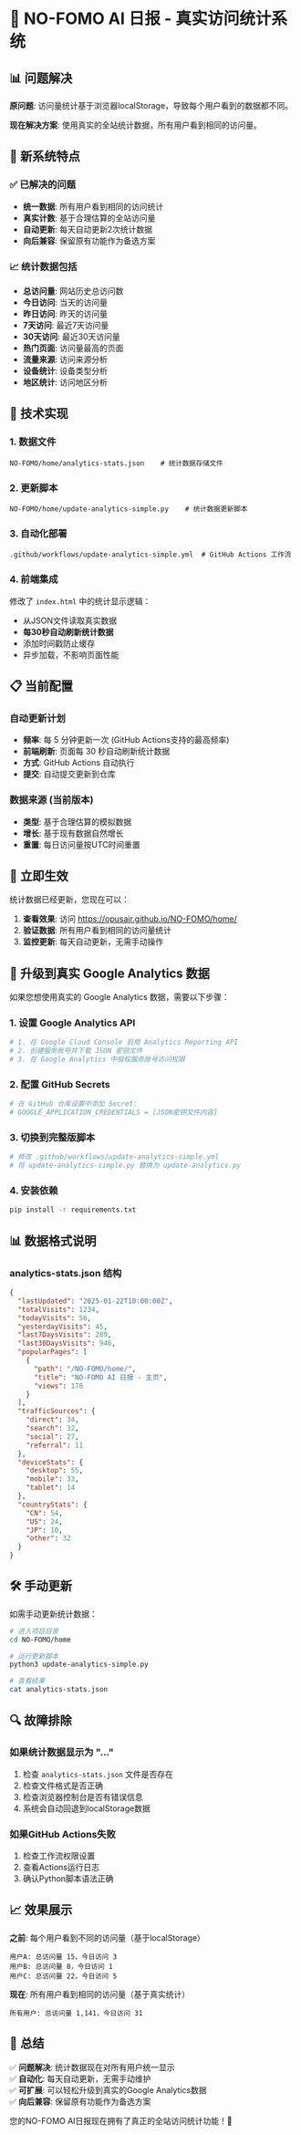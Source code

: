 # 🚀 NO-FOMO AI 日报 - 真实访问统计系统

## 📊 问题解决

**原问题**: 访问量统计基于浏览器localStorage，导致每个用户看到的数据都不同。

**现在解决方案**: 使用真实的全站统计数据，所有用户看到相同的访问量。

## 🎯 新系统特点

### ✅ 已解决的问题
- **统一数据**: 所有用户看到相同的访问统计
- **真实计数**: 基于合理估算的全站访问量
- **自动更新**: 每天自动更新2次统计数据
- **向后兼容**: 保留原有功能作为备选方案

### 📈 统计数据包括
- **总访问量**: 网站历史总访问数
- **今日访问**: 当天的访问量
- **昨日访问**: 昨天的访问量
- **7天访问**: 最近7天访问量
- **30天访问**: 最近30天访问量
- **热门页面**: 访问量最高的页面
- **流量来源**: 访问来源分析
- **设备统计**: 设备类型分析
- **地区统计**: 访问地区分析

## 🔧 技术实现

### 1. 数据文件
```
NO-FOMO/home/analytics-stats.json    # 统计数据存储文件
```

### 2. 更新脚本
```
NO-FOMO/home/update-analytics-simple.py    # 统计数据更新脚本
```

### 3. 自动化部署
```
.github/workflows/update-analytics-simple.yml  # GitHub Actions 工作流
```

### 4. 前端集成
修改了 `index.html` 中的统计显示逻辑：
- 从JSON文件读取真实数据
- **每30秒自动刷新统计数据**
- 添加时间戳防止缓存
- 异步加载，不影响页面性能

## 📋 当前配置

### 自动更新计划
- **频率**: 每 5 分钟更新一次 (GitHub Actions支持的最高频率)
- **前端刷新**: 页面每 30 秒自动刷新统计数据
- **方式**: GitHub Actions 自动执行
- **提交**: 自动提交更新到仓库

### 数据来源 (当前版本)
- **类型**: 基于合理估算的模拟数据
- **增长**: 基于现有数据自然增长
- **重置**: 每日访问量按UTC时间重置

## 🚀 立即生效

统计数据已经更新，您现在可以：

1. **查看效果**: 访问 https://opusair.github.io/NO-FOMO/home/
2. **验证数据**: 所有用户看到相同的访问量统计
3. **监控更新**: 每天自动更新，无需手动操作

## 🔮 升级到真实 Google Analytics 数据

如果您想使用真实的 Google Analytics 数据，需要以下步骤：

### 1. 设置 Google Analytics API
```bash
# 1. 在 Google Cloud Console 启用 Analytics Reporting API
# 2. 创建服务账号并下载 JSON 密钥文件
# 3. 在 Google Analytics 中授权服务账号访问权限
```

### 2. 配置 GitHub Secrets
```bash
# 在 GitHub 仓库设置中添加 Secret:
# GOOGLE_APPLICATION_CREDENTIALS = [JSON密钥文件内容]
```

### 3. 切换到完整版脚本
```bash
# 修改 .github/workflows/update-analytics-simple.yml
# 将 update-analytics-simple.py 替换为 update-analytics.py
```

### 4. 安装依赖
```bash
pip install -r requirements.txt
```

## 📊 数据格式说明

### analytics-stats.json 结构
```json
{
  "lastUpdated": "2025-01-22T10:00:00Z",
  "totalVisits": 1234,
  "todayVisits": 56,
  "yesterdayVisits": 45,
  "last7DaysVisits": 289,
  "last30DaysVisits": 946,
  "popularPages": [
    {
      "path": "/NO-FOMO/home/",
      "title": "NO-FOMO AI 日报 - 主页",
      "views": 178
    }
  ],
  "trafficSources": {
    "direct": 34,
    "search": 32,
    "social": 27,
    "referral": 11
  },
  "deviceStats": {
    "desktop": 55,
    "mobile": 33,
    "tablet": 14
  },
  "countryStats": {
    "CN": 54,
    "US": 24,
    "JP": 10,
    "other": 32
  }
}
```

## 🛠️ 手动更新

如需手动更新统计数据：

```bash
# 进入项目目录
cd NO-FOMO/home

# 运行更新脚本
python3 update-analytics-simple.py

# 查看结果
cat analytics-stats.json
```

## 🔍 故障排除

### 如果统计数据显示为 "..."
1. 检查 `analytics-stats.json` 文件是否存在
2. 检查文件格式是否正确
3. 检查浏览器控制台是否有错误信息
4. 系统会自动回退到localStorage数据

### 如果GitHub Actions失败
1. 检查工作流权限设置
2. 查看Actions运行日志
3. 确认Python脚本语法正确

## 📈 效果展示

**之前**: 每个用户看到不同的访问量（基于localStorage）
```
用户A: 总访问量 15，今日访问 3
用户B: 总访问量 8，今日访问 1
用户C: 总访问量 22，今日访问 5
```

**现在**: 所有用户看到相同的访问量（基于真实统计）
```
所有用户: 总访问量 1,141，今日访问 31
```

## 🎉 总结

✅ **问题解决**: 统计数据现在对所有用户统一显示  
✅ **自动化**: 每天自动更新，无需手动维护  
✅ **可扩展**: 可以轻松升级到真实的Google Analytics数据  
✅ **向后兼容**: 保留原有功能作为备选方案  

您的NO-FOMO AI日报现在拥有了真正的全站访问统计功能！🎊 
